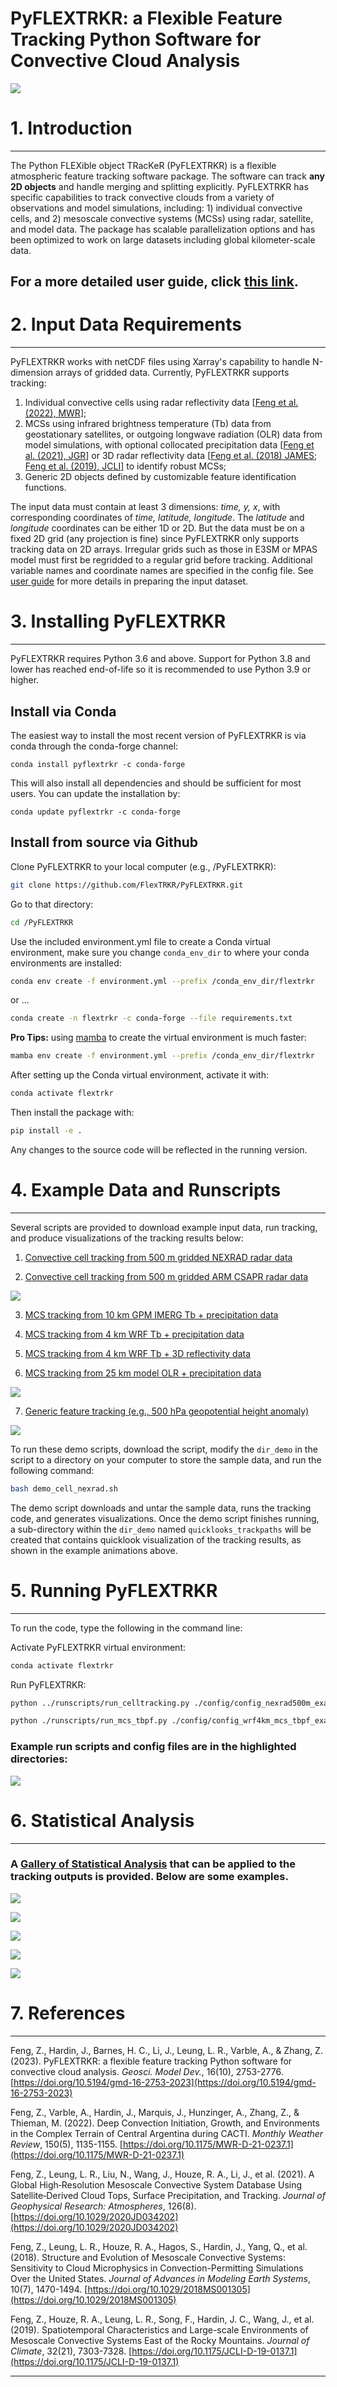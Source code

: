 # **PyFLEXTRKR: a Flexible Feature Tracking Python Software for Convective Cloud Analysis**

![](https://portal.nersc.gov/project/m1867/PyFLEXTRKR/figures/cover_image.png)

# **1. Introduction**

---
The Python FLEXible object TRacKeR (PyFLEXTRKR) is a flexible atmospheric feature tracking software package. The software can track **any 2D objects** and handle merging and splitting explicitly. PyFLEXTRKR has specific capabilities to track convective clouds from a variety of observations and model simulations, including: 1) individual convective cells, and 2) mesoscale convective systems (MCSs) using radar, satellite, and model data. The package has scalable parallelization options and has been optimized to work on large datasets including global kilometer-scale data.

## For a more detailed user guide, click [this link](https://github.com/FlexTRKR/PyFLEXTRKR/blob/main/UserGuide.md).


# **2. Input Data Requirements**

---
PyFLEXTRKR works with netCDF files using Xarray's capability to handle N-dimension arrays of gridded data. Currently, PyFLEXTRKR supports tracking: 

1. Individual convective cells using radar reflectivity data [[Feng et al. (2022), MWR](https://doi.org/10.1175/MWR-D-21-0237.1)]; 
2. MCSs using infrared brightness temperature (Tb) data from geostationary satellites, or outgoing longwave radiation (OLR) data from model simulations, with optional collocated precipitation data [[Feng et al. (2021), JGR](https://doi.org/10.1029/2020JD034202)] or 3D radar reflectivity data [[Feng et al. (2018) JAMES](https://doi.org/10.1029/2018MS001305); [Feng et al. (2019), JCLI](https://doi.org/10.1175/JCLI-D-19-0137.1)] to identify robust MCSs;
3. Generic 2D objects defined by customizable feature identification functions.

The input data must contain at least 3 dimensions: *time, y, x*, with corresponding coordinates of *time, latitude, longitude*. The *latitude* and *longitude* coordinates can  be either 1D or 2D. But the data must be on a fixed 2D grid (any projection is fine) since PyFLEXTRKR only supports tracking data on 2D arrays. Irregular grids such as those in E3SM or MPAS model must first be regridded to a regular grid before tracking. Additional variable names and coordinate names are specified in the config file. See [user guide](https://github.com/FlexTRKR/PyFLEXTRKR/blob/main/UserGuide.md) for more details in preparing the input dataset.

# **3. Installing PyFLEXTRKR**

---
PyFLEXTRKR requires Python 3.6 and above. Support for Python 3.8 and lower has reached end-of-life so it is recommended to use Python 3.9 or higher.

## **Install via Conda**

The easiest way to install the most recent version of PyFLEXTRKR is via conda through the conda-forge channel:

```
conda install pyflextrkr -c conda-forge
```

This will also install all dependencies and should be sufficient for most users. You can update the installation by:

```
conda update pyflextrkr -c conda-forge
```

## **Install from source via Github**

Clone PyFLEXTRKR to your local computer (e.g., /PyFLEXTRKR):

```bash
git clone https://github.com/FlexTRKR/PyFLEXTRKR.git
```

Go to that directory:

```bash
cd /PyFLEXTRKR
```

Use the included environment.yml file to create a Conda virtual environment, make sure you change `conda_env_dir` to where your conda environments are installed:

```bash
conda env create -f environment.yml --prefix /conda_env_dir/flextrkr
```

or ...

```bash
conda create -n flextrkr -c conda-forge --file requirements.txt
```

**Pro Tips:** using [mamba](https://anaconda.org/conda-forge/mamba) to create the virtual environment is much faster:

```bash
mamba env create -f environment.yml --prefix /conda_env_dir/flextrkr
```

After setting up the Conda virtual environment, activate it with:

```bash
conda activate flextrkr
```

Then install the package with:

```bash
pip install -e .
```

Any changes to the source code will be reflected in the running version.  

# **4. Example Data and Runscripts**

---
Several scripts are provided to download example input data, run tracking, and produce visualizations of the tracking results below:

1. [Convective cell tracking from 500 m gridded NEXRAD radar data](https://github.com/FlexTRKR/PyFLEXTRKR/blob/main/config/demo_cell_nexrad.sh)

2. [Convective cell tracking from 500 m gridded ARM CSAPR radar data](https://github.com/FlexTRKR/PyFLEXTRKR/blob/main/config/demo_cell_csapr.sh)

![](https://portal.nersc.gov/project/m1867/PyFLEXTRKR/figures/nexrad_celltracking_animation_small.gif)

3. [MCS tracking from 10 km GPM IMERG Tb + precipitation data](https://github.com/FlexTRKR/PyFLEXTRKR/blob/main/config/demo_mcs_imerg.sh)

4. [MCS tracking from 4 km WRF Tb + precipitation data](https://github.com/FlexTRKR/PyFLEXTRKR/blob/main/config/demo_mcs_wrf_tbpf.sh)

5. [MCS tracking from 4 km WRF Tb + 3D reflectivity data](https://github.com/FlexTRKR/PyFLEXTRKR/blob/main/config/demo_mcs_wrf_tbradar.sh)

6. [MCS tracking from 25 km model OLR + precipitation data](https://github.com/FlexTRKR/PyFLEXTRKR/blob/main/config/demo_mcs_model25km.sh)

![](https://portal.nersc.gov/project/m1867/PyFLEXTRKR/figures/imerg_mcstracking_animation_small.gif)

7. [Generic feature tracking (e.g., 500 hPa geopotential height anomaly)](https://github.com/FlexTRKR/PyFLEXTRKR/blob/main/config/demo_generic_tracking.sh)

![](https://portal.nersc.gov/project/m1867/PyFLEXTRKR/figures/z500_tracking_animation_small.gif)


To run these demo scripts, download the script, modify the `dir_demo` in the script to a directory on your computer to store the sample data, and run the following command:


```bash
bash demo_cell_nexrad.sh
```

The demo script downloads and untar the sample data, runs the tracking code, and generates visualizations. Once the demo script finishes running, a sub-directory within the `dir_demo` named `quicklooks_trackpaths` will be created that contains quicklook visualization of the tracking results, as shown in the example animations above.


# **5. Running PyFLEXTRKR**

---

To run the code, type the following in the command line:

Activate PyFLEXTRKR virtual environment:

```bash
conda activate flextrkr
```

Run PyFLEXTRKR:

```bash
python ../runscripts/run_celltracking.py ./config/config_nexrad500m_example.yml
```

```bash
python ./runscripts/run_mcs_tbpf.py ./config/config_wrf4km_mcs_tbpf_example.yml
```

### **Example run scripts and config files are in the highlighted directories:**
![](https://portal.nersc.gov/project/m1867/PyFLEXTRKR/figures/run_command_explanation.png)


# **6. Statistical Analysis**

---
### A [**Gallery of Statistical Analysis**](https://github.com/FlexTRKR/PyFLEXTRKR/blob/main/AnalysisGallery.md) that can be applied to the tracking outputs is provided. Below are some examples.

![](https://portal.nersc.gov/project/m1867/PyFLEXTRKR/sample_data/saag/figures/imerg_wrf_mcs_irnumber_map_annual_2018-2019.gif)

![](https://portal.nersc.gov/project/m1867/PyFLEXTRKR/sample_data/saag/figures/imerg_wrf_mcs_rainmap_annual_2018-2019.gif)

![](https://portal.nersc.gov/project/m1867/PyFLEXTRKR/sample_data/saag/figures/imerg_wrf_mcs_rainfrac_annual_2018-2019.gif)

![](https://portal.nersc.gov/project/m1867/PyFLEXTRKR/sample_data/saag/figures/kde1d_mcs_land_2x4_Amazon.gif)

![](https://portal.nersc.gov/project/m1867/PyFLEXTRKR/sample_data/saag/figures/mcs_composite_evolution_Amazon_land_crop.png)



# **7. References**

---

Feng, Z., Hardin, J., Barnes, H. C., Li, J., Leung, L. R., Varble, A., & Zhang, Z. (2023). PyFLEXTRKR: a flexible feature tracking Python software for convective cloud analysis. *Geosci. Model Dev.*, 16(10), 2753-2776. [https://doi.org/10.5194/gmd-16-2753-2023](https://doi.org/10.5194/gmd-16-2753-2023)

Feng, Z., Varble, A., Hardin, J., Marquis, J., Hunzinger, A., Zhang, Z., & Thieman, M. (2022). Deep Convection Initiation, Growth, and Environments in the Complex Terrain of Central Argentina during CACTI. *Monthly Weather Review*, 150(5), 1135-1155. [https://doi.org/10.1175/MWR-D-21-0237.1](https://doi.org/10.1175/MWR-D-21-0237.1)

Feng, Z., Leung, L. R., Liu, N., Wang, J., Houze, R. A., Li, J., et al. (2021). A Global High‐Resolution Mesoscale Convective System Database Using Satellite‐Derived Cloud Tops, Surface Precipitation, and Tracking. *Journal of Geophysical Research: Atmospheres*, 126(8). [https://doi.org/10.1029/2020JD034202](https://doi.org/10.1029/2020JD034202)

Feng, Z., Leung, L. R., Houze, R. A., Hagos, S., Hardin, J., Yang, Q., et al. (2018). Structure and Evolution of Mesoscale Convective Systems: Sensitivity to Cloud Microphysics in Convection-Permitting Simulations Over the United States. *Journal of Advances in Modeling Earth Systems*, 10(7), 1470-1494. [https://doi.org/10.1029/2018MS001305](https://doi.org/10.1029/2018MS001305)

Feng, Z., Houze, R. A., Leung, L. R., Song, F., Hardin, J. C., Wang, J., et al. (2019). Spatiotemporal Characteristics and Large-scale Environments of Mesoscale Convective Systems East of the Rocky Mountains. *Journal of Climate*, 32(21), 7303-7328. [https://doi.org/10.1175/JCLI-D-19-0137.1](https://doi.org/10.1175/JCLI-D-19-0137.1)

---

